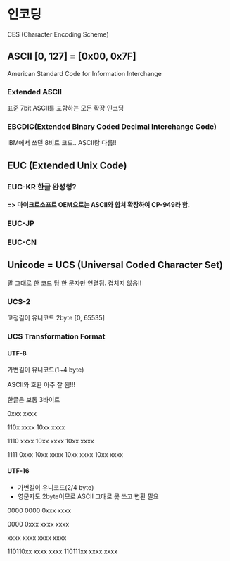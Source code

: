 # 인코딩

CES (Character Encoding Scheme)

## ASCII [0, 127] = [0x00, 0x7F]

American Standard Code for Information Interchange

### Extended ASCII

표준 7bit ASCII를 포함하는 모든 확장 인코딩

### EBCDIC(Extended Binary Coded Decimal Interchange Code)

IBM에서 쓰던 8비트 코드.. ASCII랑 다름!!



## EUC (Extended Unix Code)

### EUC-KR 한글 완성형?

####  => 마이크로소프트 OEM으로는 ASCII와 합쳐 확장하여 CP-949라 함.

### EUC-JP

### EUC-CN



## Unicode = UCS (Universal Coded Character Set)

말 그대로 한 코드 당 한 문자만 연결됨. 겹치지 않음!!

### UCS-2

고정길이 유니코드 2byte [0, 65535]

### UCS Transformation Format

#### UTF-8

가변길이 유니코드(1~4 byte)

ASCII와 호환 아주 잘 됨!!!

한글은 보통 3바이트

0xxx xxxx

110x xxxx 10xx xxxx

1110 xxxx 10xx xxxx 10xx xxxx

1111 0xxx 10xx xxxx 10xx xxxx 10xx xxxx

#### UTF-16

 - 가변길이 유니코드(2/4 byte)
 - 영문자도 2byte이므로 ASCII 그대로 못 쓰고 변환 필요

0000 0000 0xxx xxxx

0000 0xxx xxxx xxxx

xxxx xxxx xxxx xxxx

110110xx xxxx xxxx 110111xx xxxx xxxx

